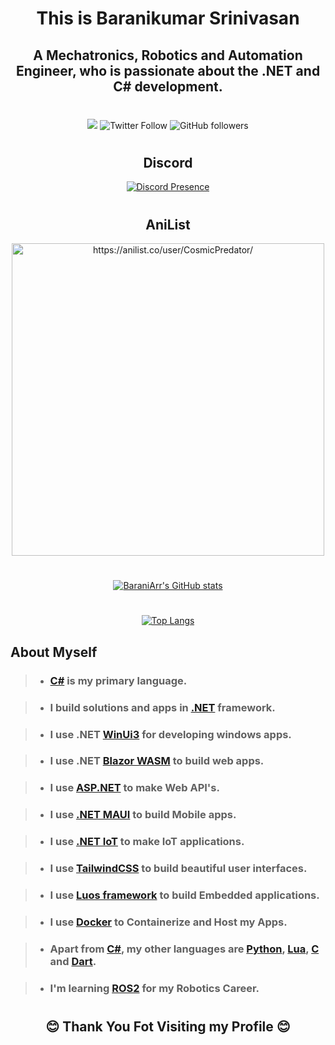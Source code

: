 <div align="center"><h1>This is Baranikumar Srinivasan</div>

<div align="center">

<h2>
A Mechatronics, Robotics and Automation Engineer, who is passionate about the .NET and C# development. 
</h2>


# 

<div align="center">

<img src="https://img.shields.io/github/stars/CosmicPredator?color=g&style=for-the-badge">
<img alt="Twitter Follow" src="https://img.shields.io/twitter/follow/cosmic_predator?color=blue&style=for-the-badge">
<img alt="GitHub followers" src="https://img.shields.io/github/followers/CosmicPredator?color=red&style=for-the-badge">

</div>

# 

## Discord

[![Discord Presence](https://lanyard.cnrad.dev/api/793688107077468171)](https://discord.com/users/793688107077468171)

# 

## AniList

<img width="500" alt="https://anilist.co/user/CosmicPredator/" src="https://img.anili.st/User/851923"/>

#

[![BaraniArr's GitHub stats](https://github-readme-stats.vercel.app/api?username=CosmicPredator&show_icons=true&theme=tokyonight)](https://github.com/CosmicPredator)

# 

[![Top Langs](https://github-readme-stats.vercel.app/api/top-langs/?username=CosmicPredator&theme=tokyonight)](https://github.com/CosmicPredator)

</center>
  
 </div>

## About Myself

> - ### [C#](https://learn.microsoft.com/en-us/dotnet/csharp/) is my primary language.

> - ### I build solutions and apps in [.NET](https://dotnet.microsoft.com/en-us/) framework.

> - ### I use .NET [WinUi3](https://learn.microsoft.com/en-us/windows/apps/winui/winui3/) for developing windows apps.

> - ### I use .NET [Blazor WASM](https://dotnet.microsoft.com/en-us/apps/aspnet/web-apps/blazor) to build web apps.

> - ### I use [ASP.NET](https://dotnet.microsoft.com/en-us/apps/aspnet) to make Web API's.

> - ### I use [.NET MAUI](https://dotnet.microsoft.com/en-us/apps/maui) to build Mobile apps.

> - ### I use [.NET IoT](https://dotnet.microsoft.com/en-us/apps/iot) to make IoT applications.

> - ### I use [TailwindCSS](https://tailwindcss.com/) to build beautiful user interfaces.

> - ### I use [Luos framework](https://www.luos.io/) to build Embedded applications.

> - ### I use [Docker](https://www.docker.com/) to Containerize and Host my Apps.

> - ### Apart from [C#](https://learn.microsoft.com/en-us/dotnet/csharp/), my other languages are [Python](https://www.python.org/), [Lua](https://www.lua.org/), [C](https://www.w3schools.com/c/c_intro.php) and [Dart](https://dart.dev/).

> - ### I'm learning [ROS2](https://www.ros.org/) for my Robotics Career.

#

<div align="center"> <h2>😊 Thank You Fot Visiting my Profile 😊</h2></div>
